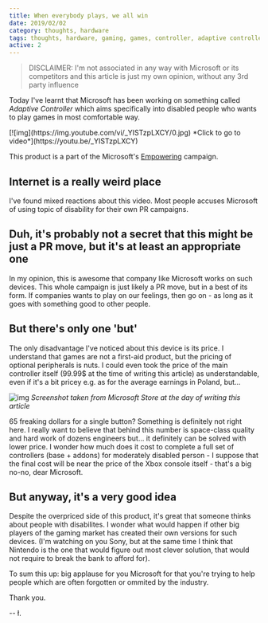 ```yaml
---
title: When everybody plays, we all win
date: 2019/02/02
category: thoughts, hardware
tags: thoughts, hardware, gaming, games, controller, adaptive controller, xbox, microsoft, msft
active: 2
---
```


> DISCLAIMER: I'm not associated in any way with Microsoft or its competitors and this article is just my own opinion, without any 3rd party influence

Today I've learnt that Microsoft has been working on something called *Adaptive Controller* which aims specifically into disabled people who wants to play games in most comfortable way.

<div class='image'></div>[![img](https://img.youtube.com/vi/_YISTzpLXCY/0.jpg) *Click to go to video*](https://youtu.be/_YISTzpLXCY)

This product is a part of the Microsoft's [Empowering](https://www.microsoft.com/en-us/empowering/) campaign.

## Internet is a really weird place

I've found mixed reactions about this video. Most people accuses Microsoft of using topic of disability for their own PR campaigns.

## Duh, it's probably not a secret that this might be just a PR move, but it's at least an appropriate one

In my opinion, this is awesome that company like Microsoft works on such devices. This whole campaign is just likely a PR move, but in a best of its form. If companies wants to play on our feelings, then go on - as long as it goes with something good to other people.

## But there's only one 'but'

The only disadvantage I've noticed about this device is its price. I understand that games are not a first-aid product, but the pricing of optional peripherals is nuts. I could even took the price of the main controller itself (99.99$ at the time of writing this article) as understandable, even if it's a bit pricey e.g. as for the average earnings in Poland, but...

![img](/static/ms-store-button-device-price.png)
*Screenshot taken from Microsoft Store at the day of writing this article*

65 freaking dollars for a single button? Something is definitely not right here. I really want to believe that behind this number is space-class quality and hard work of dozens engineers but... it definitely can be solved with lower price. I wonder how much does it cost to complete a full set of controllers (base + addons) for moderately disabled person - I suppose that the final cost will be near the price of the Xbox console itself - that's a big no-no, dear Microsoft.

## But anyway, it's a very good idea

Despite the overpriced side of this product, it's great that someone thinks about people with disabilites. I wonder what would happen if other big players of the gaming market has created their own versions for such devices. (I'm watching on you Sony, but at the same time I think that Nintendo is the one that would figure out most clever solution, that would not require to break the bank to afford for).

To sum this up: big applause for you Microsoft for that you're trying to help people which are often forgotten or ommited by the industry.

Thank you.

-- ł.
